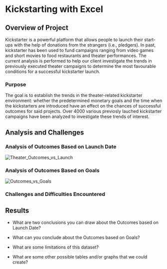 # Kickstarting with Excel

## Overview of Project
Kickstarter is a powerful platform that allows people to launch their start-ups with the help of donations from the strangers (i.e., pledgers). In past, kickstarter has been used to fund campaigns ranging from video games and short movies to food restaurants and theater performances. The current analysis is performed to help our client investigate the trends in previously executed theater campaigns to determine the most favourable conditions for a successful kickstarter launch.
### Purpose
The goal is to establish the trends in the theater-related kickstarter environment: whether the predetermined monetary goals and the time when the kickstarters are introduced have an effect on the chances of successful outcomes for said projects. Over 4000 various previosly lauched kickstarter campaigns have been analyzed to investigate these trends of interest.
## Analysis and Challenges

### Analysis of Outcomes Based on Launch Date
![Theater_Outcomes_vs_Launch](https://user-images.githubusercontent.com/99566803/157083064-dcf6fbf9-af52-489d-ad9b-c57fecd033dd.png)

### Analysis of Outcomes Based on Goals
![Outcomes_vs_Goals](https://user-images.githubusercontent.com/99566803/157083080-f034b1f6-ff13-4e2a-b063-df8f1be3b433.png)

### Challenges and Difficulties Encountered

## Results

- What are two conclusions you can draw about the Outcomes based on Launch Date?

- What can you conclude about the Outcomes based on Goals?

- What are some limitations of this dataset?

- What are some other possible tables and/or graphs that we could create?
